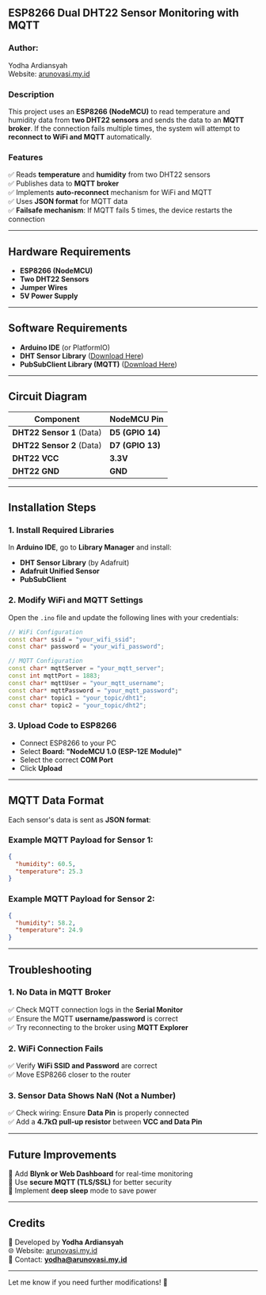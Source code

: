 ## **ESP8266 Dual DHT22 Sensor Monitoring with MQTT**  

### **Author:**  
Yodha Ardiansyah  
Website: [arunovasi.my.id](https://arunovasi.my.id)  

### **Description**  
This project uses an **ESP8266 (NodeMCU)** to read temperature and humidity data from **two DHT22 sensors** and sends the data to an **MQTT broker**. If the connection fails multiple times, the system will attempt to **reconnect to WiFi and MQTT** automatically.  

### **Features**  
✅ Reads **temperature** and **humidity** from two DHT22 sensors  
✅ Publishes data to **MQTT broker**  
✅ Implements **auto-reconnect** mechanism for WiFi and MQTT  
✅ Uses **JSON format** for MQTT data  
✅ **Failsafe mechanism**: If MQTT fails 5 times, the device restarts the connection  

---

## **Hardware Requirements**  
- **ESP8266 (NodeMCU)**  
- **Two DHT22 Sensors**  
- **Jumper Wires**  
- **5V Power Supply**  

---

## **Software Requirements**  
- **Arduino IDE** (or PlatformIO)  
- **DHT Sensor Library** ([Download Here](https://github.com/adafruit/DHT-sensor-library))  
- **PubSubClient Library (MQTT)** ([Download Here](https://github.com/knolleary/pubsubclient))  

---

## **Circuit Diagram**  

| **Component** | **NodeMCU Pin** |
|--------------|---------------|
| **DHT22 Sensor 1** (Data) | **D5 (GPIO 14)** |
| **DHT22 Sensor 2** (Data) | **D7 (GPIO 13)** |
| **DHT22 VCC** | **3.3V** |
| **DHT22 GND** | **GND** |

---

## **Installation Steps**  

### **1. Install Required Libraries**  
In **Arduino IDE**, go to **Library Manager** and install:  
- **DHT Sensor Library** (by Adafruit)  
- **Adafruit Unified Sensor**  
- **PubSubClient**  

### **2. Modify WiFi and MQTT Settings**  
Open the `.ino` file and update the following lines with your credentials:  

```cpp
// WiFi Configuration
const char* ssid = "your_wifi_ssid";     
const char* password = "your_wifi_password"; 

// MQTT Configuration
const char* mqttServer = "your_mqtt_server";   
const int mqttPort = 1883;                     
const char* mqttUser = "your_mqtt_username";   
const char* mqttPassword = "your_mqtt_password"; 
const char* topic1 = "your_topic/dht1";        
const char* topic2 = "your_topic/dht2";        
```

### **3. Upload Code to ESP8266**  
- Connect ESP8266 to your PC  
- Select **Board: "NodeMCU 1.0 (ESP-12E Module)"**  
- Select the correct **COM Port**  
- Click **Upload**  

---

## **MQTT Data Format**  

Each sensor's data is sent as **JSON format**:

### **Example MQTT Payload for Sensor 1:**
```json
{
  "humidity": 60.5,
  "temperature": 25.3
}
```

### **Example MQTT Payload for Sensor 2:**
```json
{
  "humidity": 58.2,
  "temperature": 24.9
}
```

---

## **Troubleshooting**  
### **1. No Data in MQTT Broker**  
✅ Check MQTT connection logs in the **Serial Monitor**  
✅ Ensure the MQTT **username/password** is correct  
✅ Try reconnecting to the broker using **MQTT Explorer**  

### **2. WiFi Connection Fails**  
✅ Verify **WiFi SSID and Password** are correct  
✅ Move ESP8266 closer to the router  

### **3. Sensor Data Shows NaN (Not a Number)**  
✅ Check wiring: Ensure **Data Pin** is properly connected  
✅ Add a **4.7kΩ pull-up resistor** between **VCC and Data Pin**  

---

## **Future Improvements**  
🔹 Add **Blynk or Web Dashboard** for real-time monitoring  
🔹 Use **secure MQTT (TLS/SSL)** for better security  
🔹 Implement **deep sleep** mode to save power  

---

## **Credits**  
🚀 Developed by **Yodha Ardiansyah**  
🌐 Website: [arunovasi.my.id](https://arunovasi.my.id)  
📧 Contact: **yodha@arunovasi.my.id**  

---

Let me know if you need further modifications! 🚀
